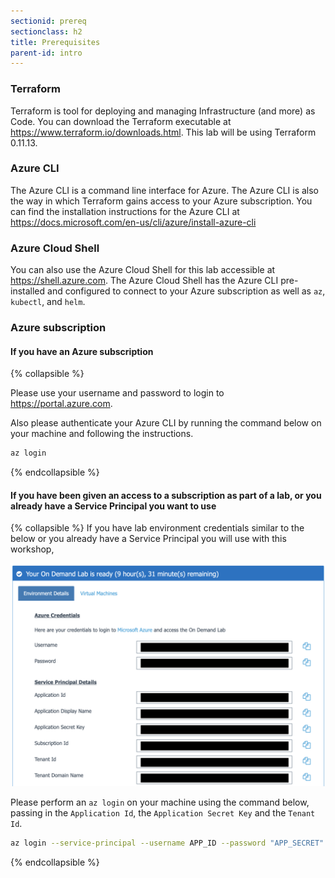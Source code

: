 ```yaml
---
sectionid: prereq
sectionclass: h2
title: Prerequisites
parent-id: intro
---
```


### Terraform

Terraform is tool for deploying and managing Infrastructure (and more) as Code.  You can download the Terraform executable at <https://www.terraform.io/downloads.html>.  This lab will be using Terraform 0.11.13.

### Azure CLI

The Azure CLI is a command line interface for Azure.  The Azure CLI is also the way in which Terraform gains access to your Azure subscription.  You can find the installation instructions for the Azure CLI at <https://docs.microsoft.com/en-us/cli/azure/install-azure-cli>

### Azure Cloud Shell

You can also use the Azure Cloud Shell for this lab accessible at <https://shell.azure.com>.  The Azure Cloud Shell has the Azure CLI pre-installed and configured to connect to your Azure subscription as well as `az`, `kubectl`, and `helm`.

### Azure subscription

#### If you have an Azure subscription

{% collapsible %}

Please use your username and password to login to <https://portal.azure.com>.

Also please authenticate your Azure CLI by running the command below on your machine and following the instructions.

```sh
az login
```

{% endcollapsible %}

#### If you have been given an access to a subscription as part of a lab, or you already have a Service Principal you want to use

{% collapsible %}
If you have lab environment credentials similar to the below or you already have a Service Principal you will use with this workshop,

![Lab environment credentials](media/lab-env.png)

Please perform an `az login` on your machine using the command below, passing in the `Application Id`, the `Application Secret Key` and the `Tenant Id`.

```sh
az login --service-principal --username APP_ID --password "APP_SECRET" --tenant TENANT_ID
```

{% endcollapsible %}